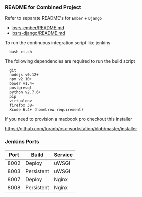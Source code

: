 ### README for Combined Project

Refer to separate README's for `Ember` + `Django`

- [bsrs-ember/README.md](https://github.com/bigskytech/bsrs/blob/master/bsrs-ember/README.md)
- [bsrs-django/README.md](https://github.com/bigskytech/bsrs/blob/master/bsrs-django/README.md)

To run the continuous integration script like jenkins

```
  bash ci.sh
```

The following dependencies are required to run the build script

```
  git
  nodejs v0.12+
  npm v2.10+
  bower v1.4+
  postgresql
  python v2.7.6+
  pip
  virtualenv
  firefox 38+
  Xcode 6.4+ (homebrew requirement)
```

If you need to provision a macbook pro checkout this installer

https://github.com/toranb/osx-workstation/blob/master/installer


### Jenkins Ports

| Port | Build      | Service |
| ---- | ---------- | ------- |
| 8002 | Deploy     | uWSGI   |
| 8003 | Persistent | uWSGI   |
| 8007 | Deploy     | Nginx   |
| 8008 | Persistent | Nginx   |